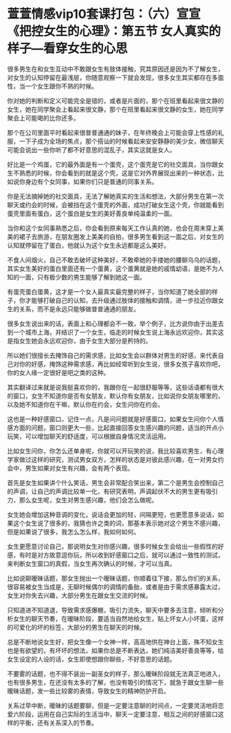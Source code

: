 # 萱萱情感vip10套课打包：（六）宣宣《把控女生的心理》：第五节 女人真实的样子—看穿女生的心思

很多男生在和女生互动中不敢跟女生有肢体接触，究其原因还是因为不了解女生，对女生的认知停留在最浅层，你随意观察一下就会发现，很多女生其实都存在多面性，当一个女生跟你不熟的时候。

你对她的判断和定义可能完全是错的，或者是片面的，那个在班里看起来很文静的女生，她在同学聚会上看起来很文静，那个在班里看起来很文静的女生，她在同学聚会上可能喝的比你还多。

那个在公司里面平时看起来很普普通通的妹子，在年终晚会上可能会穿上性感的礼服，一下子成为全场的焦点，那个搭讪的时候看起来安安静静的美少女，微信聊天可能会说出一些你听了都不好意思的混乱子，其实这就是女人。

好比是一个鸡蛋，它的最外面是有一个蛋壳，这个蛋壳是它的社交面具，当你跟女生不熟悉的时候，你会看到的就是这个壳，这是它对外界展现出来的一种状态，比如说你身边有个女同事，如果你们只是普通的同事关系。

你是无法摘掉她的社交面具，无法了解她真实的生活和想法，大部分男生在第一次聊天或约会的时候，会被挡在这个蛋壳的外面，成功打破女生这个壳，你就能看到蛋壳里面有蛋白，这个蛋白是女生的美好善良单纯温柔的一面。

当你和这个女同事熟悉之后，你会看到原来每天工作认真的她，也会在周末穿上美美的裙子去旅游，在朋友圈发上美美的自拍，很多男生看到这一面之后，对女生的认知就停留在了蛋白，他就认为这个女生永远都是这么美好。

不食人间烟火，自己不敢去破坏这种美好，不敢牵她的手搂她的腰聊乌乌的话题，其实女生美好的蛋白里面还有一个蛋黄，这个蛋黄就是她的戚情幼语，是她不为人知的一面，只有极少数的男生能够了解到她这一面。

有蛋壳蛋白蛋黄，这才是一个女人最真实最完整的样子，当你知道了她全部的样子，你才能够打破自己的认知，去升级通过肢体的接触和调情，进一步拉近你跟女生的关系，而不是永远只能够做普普通通的朋友。

很多女生说出来的话，表面上和心理都会不一致，举个例子，比方说你由于出差去到一个城市上海，并结识了一个女生，临走的时候女生说上海永远欢迎你，其实这是指女生她会永远欢迎你，由于女生大部分是矜持的。

所以她们很擅长去掩饰自己的需求感，比如女生会以群体对男生的好感，来代表自己对你的好感，掩饰这种需求感，再比如经常听到女生说，很多女孩子喜欢你吧，你的女人缘一定很好是吧之类的这种。

其实翻译过来就是说我挺喜欢你的，我跟你在一起很舒服等等，这些话语都有很大的窗口，女生不知道你是否有女朋友，默认你有女朋友，比如说你女朋友哪里的，以及她不知道你在干嘛，默认你在约会，女生问你在约会。

这也是一种好感窗口，记住一点，凡是问问题就是好感窗口，如果女生问你个人情感方面的问题，窗口则更大一些，比起直接回答女生感兴趣的问题，适当的开点小玩笑，可以增加聊天的舒适度，可以根据自身情况灵活运用。

比如女生问你，你怎么还单身呢，你就可以开玩笑的说，我比较喜欢男生，有心理学家做过这样的研究，测试男女双方，怎样的状态是对彼此感兴趣，在一对男女约会中，男生如果对女生有兴趣，会有两个表现。

首先是女生如果讲个什么笑话，男生会非常配合笑出来，第二个是男生会控制自己的声调，让自己的声调比较单一化，有研究表明，声调起伏不大的男生更有吸引力，那么女生呢，女生对男生感兴趣，他们会怎么做呢。

女生她会增加这种音调的变化，说话会更加的轻，间隔更短，也更愿意多说话，如果这个女生说了很多的，我猜也许之类的词，那基本表示她对这个男生不感兴趣，但是如果说了很多，我怎么怎么样，我如何如何。

女生更愿意讨论自己，那说明女生对你感兴趣，很多时候女生会给出一些假性的好感，有时是对方故意逗你玩，所以收到好感窗口之后，就可以通过一致性的测试，来判断女生窗口的真假，当女生再次确认的时候，才可以当真。

比如说聊暧昧话题，那女生抛出一个暧昧话题，你顺着往下接，那么你们的关系，很容易被女生当成是，无聊时候偶尔的调情的备胎，或者是由于需求感暴露太过，女生对你失去兴趣，大部分男生在跟女生交流的时候。

只知道进不知道退，导致需求感爆棚，吸引力流失，聊天中要多去注意，倾听和分析女生的聊天节奏，在暧昧阶段，要适当自然地给女生，贴上坏女人小坏蛋，这样的可爱化的坏的标签，大部分的男生在聊天的时候。

总是不断地说女生好，把女生像一个女神一样，高高地供在神台上面，殊不知女生也是有欲望的，有坏坏的想法，如果你总是不断表达，她们纯洁美好善良等等，给女生设定的人设的话，女生即使想跟你聊些，不好意思的话题。

不要雾的话题，也不得不装出一副圣女的样子，那么暧昧阶段就无法真正地进入，也有很多男生，在还没有太多的了解，也没有吸引的情况下，就急于跟女生聊一些暧昧话题，发一些比较雾的表情，导致女生的精神防护开启。

关系过早中断，暧昧的话题要聊，但是一定要注意聊的时间点，一定要灵活地将恋爱六阶段，运用在自己实际的生活当中，聊天一定要注意，相互之间的好感窗口这样的平衡，还有关系深入的节奏。

